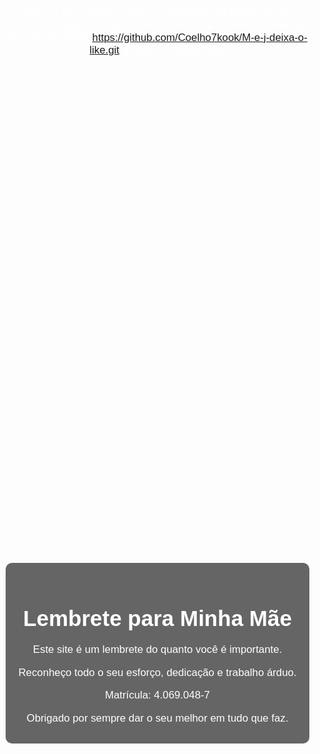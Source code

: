 echo "# M-e-j-deixa-o-like" >> README.md
git init
git add README.md
git commit -m "first commit"
git branch -M main
git remote add origin https://github.com/Coelho7kook/M-e-j-deixa-o-like.git
git push -u origin main

<!DOCTYPE html>
<html lang="pt-BR">
<head>
    <meta charset="UTF-8">
    <meta name="viewport" content="width=device-width, initial-scale=1.0">
    <title>Lembrete para Minha Mãe</title>
    <style>
        body {
            margin: 0;
            padding: 0;
            font-family: Arial, sans-serif;
            text-align: center;
            color: white;
            background: url('https://64.media.tumblr.com/6c62c7582afe2bef95703e912faf90db/00cef703fba17c0f-e1/s540x810/50a0ec224eedd87c8b55f7ab1e7fe7f8dc603aa8.gifv') no-repeat center center fixed;
            background-size: cover;
        }
        .container {
            background-color: rgba(0, 0, 0, 0.6);
            padding: 20px;
            border-radius: 10px;
            display: inline-block;
            margin-top: 20vh;
        }
        h1 {
            font-size: 2.5em;
            margin-bottom: 20px;
        }
        p {
            font-size: 1.2em;
            margin-bottom: 10px;
        }
    </style>
</head>
<body>
    <audio autoplay loop>
        <source src="audio.mp3" type="audio/mpeg">
        Seu navegador não suporta o elemento de áudio.
    </audio>
    <div class="container">
        <h1>Lembrete para Minha Mãe</h1>
        <p>Este site é um lembrete do quanto você é importante.</p>
        <p>Reconheço todo o seu esforço, dedicação e trabalho árduo.</p>
        <p>Matrícula: 4.069.048-7</p>
        <p>Obrigado por sempre dar o seu melhor em tudo que faz.</p>
    </div>
</body>
</html>
